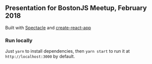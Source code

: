 ## Presentation for BostonJS Meetup, February 2018

Built with [Spectacle](https://github.com/FormidableLabs/spectacle) and [create-react-app](https://github.com/facebookincubator/create-react-app)

### Run locally

Just `yarn` to install dependencies, then `yarn start` to run it at `http://localhost:3000` by default.
